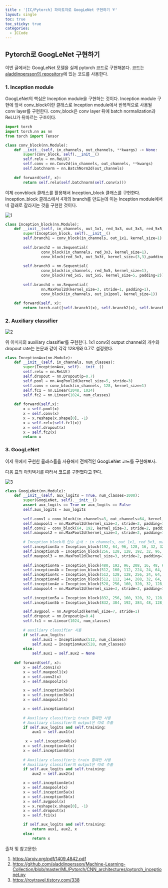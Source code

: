 ```yaml
---
title : '[IC/Pytorch] 파이토치로 GoogLeNet 구현하기 ➰' 
layout: single
toc: true
toc_sticky: true
categories:
  - ICCode
---
```


## Pytorch로 GoogLeNet 구현하기

이번 글에서는 GoogLeNet 모델을 실제 pytorch 코드로 구현해본다. 코드는 [<U>aladdinpersson의 repository</U>](https://github.com/aladdinpersson/Machine-Learning-Collection/blob/master/ML/Pytorch/CNN_architectures/pytorch_inceptionet.py)에 있는 코드를 사용한다.

### 1. Inception module

GoogLeNet의 핵심은 Inception module을 구현하는 것이다. Inception module 구현에 앞서 conv_block이란 클래스로 Inception module에서 반복적으로 사용될 conv layer를 구현한다. conv_block은 conv layer 뒤에 batch normalization과 ReLU가 뒤따르는 구조이다.


```python
import torch
import torch.nn as nn
from torch import Tensor

class conv_block(nn.Module):
    def __init__(self, in_channels, out_channels, **kwargs) -> None:
        super(conv_block, self).__init__()
        self.relu = nn.ReLU()
        self.conv = nn.Conv2d(in_channels, out_channels, **kwargs)
        self.batchnorm = nn.BatchNorm2d(out_channels)
    
    def forward(self, x):
        return self.relu(self.batchnorm(self.conv(x)))
```

이제 convblock 클래스를 활용해서 Inception_block 클래스를 구현한다. Inception_block 클래스에서 4개의 branch를 만드는데 이는 Inception module에서 네 갈래로 갈라지는 것을 구현한 것이다.

![1](https://user-images.githubusercontent.com/77332628/231975347-6a8a6e27-39d6-4c13-95e1-4392aaefdb90.png)


```python
class Inception_block(nn.Module):
    def __init__(self, in_channels, out_1x1, red_3x3, out_3x3, red_5x5, out_5x5, out_1x1pool):
        super(Inception_block, self).__init__()
        self.branch1 = conv_block(in_channels, out_1x1, kernel_size=1)
        
        self.branch2 = nn.Sequential(
                conv_block(in_channels, red_3x3, kernel_size=1),
                conv_block(red_3x3, out_3x3t, kernel_size=(3,3),padding=1))
        
        self.branch3 = nn.Sequential(
                conv_block(in_channels, red_5x5, kernel_size=1),
                conv_block(red_5x5, out_5x5, kernel_size=5, padding=2))
        
        self.branch4 = nn.Sequential(
                nn.MaxPool2d(kernel_size=3, stride=1, padding=1),
                conv_block(in_channels, out_1x1pool, kernel_size=1))
        
    def forward(self, x):
        return torch.cat([self.branch1(x), self.branch2(x), self.branch3(x), self.branch4(x)],1)
```

### 2. Auxiliary classifier

![2](https://user-images.githubusercontent.com/77332628/231975353-fb3775bd-ef76-4751-8fb6-3b8cd28f1d71.png)

위 이미지의 auxiliary classifier를 구현한다. 1x1 conv의 output channel의 개수와 dropout rate는 논문과 같이 각각 128개와 0.7로 설정했다.


```python
class InceptionAux(nn.Module):
    def __init__(self, in_channels, num_classes):
        super(InceptionAux, self).__init__()
        self.relu = nn.ReLU()
        self.dropout = nn.Dropout(p=0.7)
        self.pool = nn.AvgPool2d(kernel_size=5, stride=3)
        self.conv = conv_block(in_channels, 128, kernel_size=1)
        self.fc1 = nn.Linear(2048, 1024)
        self.fc2 = nn.Linear(1024, num_classes)
    
    def forward(self,x):
        x = self.pool(x)
        x = self.conv(x)
        x = x.reshape(x.shape[0], -1)
        x = self.relu(self.fc1(x))
        x = self.dropout(x)
        x = self.fc2(x)
        return x
```

### 3. GoogLeNet

이제 위에서 구현한 클래스들을 사용해서 전체적인 GoogLeNet 코드를 구현해보자. 

다음 표의 아키텍처를 따라서 코드를 구현했다고 한다.

![3](https://user-images.githubusercontent.com/77332628/231975357-043655a5-9441-4f3d-a112-ba203a024349.png)



```python
class GoogLeNet(nn.Module):
    def __init__(self, aux_logits = True, num_classes=1000):
        super(GoogLeNet, self).__init__()
        assert aux_logits == True or aux_logits == False
        self.aux_logits = aux_logits
        
        self.conv1 = conv_block(in_channels=3, out_channels=64, kernel_size=7, stride=2, padding=3)
        self.maxpool1 = nn.MaxPool2d(kernel_size=3, stride=2, padding=1)
        self.conv2 = conv_block(64, 192, kernel_size=3, stride=2, padding=1)
        self.maxpool2 = nn.MaxPool2d(kernel_size=3, stride=2, padding=1)
        
        # Inception_block의 인수 순서 : in_channels, out_1x1, red_3x3, out_3x3, red_5x5, out_5x5, out_1x1pool
        self.inception3a = Inception_block(192, 64, 96, 128, 16, 32, 32)
        self.inception3b = Inception_block(256, 128, 128, 192, 32, 96, 64)
        self.maxpool3 = nn.MaxPool2d(kernel_size=3, stride=2, padding=1)
        
        self.inception4a = Inception_block(480, 192, 96, 208, 16, 48, 64)
        self.inception4b = Inception_block(512, 160, 112, 224, 24, 64, 64)
        self.inception4c = Inception_block(512, 128, 128, 256, 24, 64, 64)
        self.inception4d = Inception_block(512, 112, 144, 288, 32, 64, 64)
        self.inception4e = Inception_block(528, 256, 160, 320, 32, 128, 128)
        self.maxpool4 = nn.MaxPool2d(kernel_size=3, stride=2, padding=1)
        
        self.inception5a = Inception_block(832, 256, 160, 320, 32, 128, 128)
        self.inception5b = Inception_block(832, 384, 192, 384, 48, 128, 128)

        self.avgpool = nn.AvgPool2d(kernel_size=7, stride=1)
        self.dropout = nn.Dropout(p=0.4)
        self.fc1 = nn.Linear(1024, num_classes)
        
        # auxiliary classifier 사용
        if self.aux_logits:
            self.aux1 = InceptionAux(512, num_classes)
            self.aux2 = InceptionAux(528, num_classes)
        else:
            self.aux1 = self.aux2 = None
            
    def forward(self, x):
        x = self.conv1(x)
        x = self.maxpool1(x)
        x = self.conv2(x)
        x = self.maxpool2(x)

        x = self.inception3a(x)
        x = self.inception3b(x)
        x = self.maxpool3(x)

        x = self.inception4a(x)
        
        # Auxiliary classifier는 train 할때만 사용
        # Auxiliary classifier의 output은 따로 추출
        if self.aux_logits and self.training:
            aux1 = self.aux1(x)
        
         x = self.inception4b(x)
        x = self.inception4c(x)
        x = self.inception4d(x)
        
        # Auxiliary classifier는 train 할때만 사용
        # Auxiliary classifier의 output은 따로 추출
        if self.aux_logits and self.training:
            aux2 = self.aux2(x)

        x = self.inception4e(x)
        x = self.maxpool4(x)
        x = self.inception5a(x)
        x = self.inception5b(x)
        x = self.avgpool(x)
        x = x.reshape(x.shape[0], -1)
        x = self.dropout(x)
        x = self.fc1(x)

        if self.aux_logits and self.training:
            return aux1, aux2, x
        else:
            return x
```

출처 및 참고문헌:

1. https://arxiv.org/pdf/1409.4842.pdf
2. https://github.com/aladdinpersson/Machine-Learning-Collection/blob/master/ML/Pytorch/CNN_architectures/pytorch_inceptionet.py
3. https://roytravel.tistory.com/338
